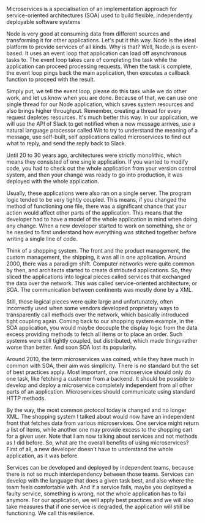 
Microservices is a specialisation of an implementation approach for service-oriented architectures (SOA) used to 
build flexible, independently deployable software systems <br/>

Node is very good at consuming data from different sources and transforming it for other applications. Let's put it this way. Node is the ideal platform to provide services of all kinds. Why is that? Well, Node.js is event-based. It uses an event loop that application can load off asynchronous tasks to. The event loop takes care of completing the task while the application can proceed processing requests. When the task is complete, the event loop pings back the main application, then executes a callback function to proceed with the result.
<br/>

Simply put, we tell the event loop, please do this task while we do other work, and let us know when you are done. Because of that, we can use one single thread for our Node application, which saves system resources and also brings higher throughput. Remember, creating a thread for every request depletes resources. It's much better this way. In our application, we will use the API of Slack to get notified when a new message arrives, use a natural language processor called Wit to try to understand the meaning of a message, use self-built, self applications called microservices to find out what to reply, and send the reply back to Slack.
<br/>

 Until 20 to 30 years ago, architectures were strictly monolithic, which means they consisted of one single application. If you wanted to modify code, you had to check out the whole application from your version control system, and then your change was ready to go into production, it was deployed with the whole application.
 <br/>
 
 Usually, these applications were also ran on a single server. The program logic tended to be very tightly coupled. This means, if you changed the method of functioning one file, there was a significant chance that your action would affect other parts of the application. This means that the developer had to have a model of the whole application in mind when doing any change. When a new developer started to work on something, she or he needed to first understand how everything was stitched together before writing a single line of code.
 <br/>
 
 Think of a shopping system. The front and the product management, the custom management, the shipping, it was all in one application. Around 2000, there was a paradigm shift. Computer networks were quite common by then, and architects started to create distributed applications. So, they sliced the applications into logical pieces called services that exchanged the data over the network. This was called service-oriented architecture, or SOA. The communication between continents was mostly done by a XML.
 <br/>
 
 Still, those logical pieces were quite large and unfortunately, often incorrectly used when some vendors developed proprietary ways to transparently call methods over the network, which basically introduced tight coupling again. Coming back to our shopping system example, in the SOA application, you would maybe decouple the display logic from the data excess providing methods to fetch all items or to place an order. Such systems were still tightly coupled, but distributed, which made things rather worse than better. And soon SOA lost its popularity.
 <br/>
 
 Around 2010, the term microservices was coined, while they have much in common with SOA, their aim was simplicity. There is no standard but the set of best practices apply. Most important, one microservice should only do one task, like fetching a customer from a backend. It should be possible to develop and deploy a microservice completely independent from all other parts of an application. Microservices should communicate using standard HTTP methods.
 <br/>
 
 By the way, the most common protocol today is changed and no longer XML. The shopping system I talked about would now have an independent front that fetches data from various microservices. One service might return a list of items, while another one may provide excess to the shopping cart for a given user. Note that I am now talking about services and not methods as I did before. So, what are the overall benefits of using microservices? First of all, a new developer doesn't have to understand the whole application, as it was before.
<br/>

Services can be developed and deployed by independent teams, because there is not so much interdependency between those teams. Services can develop with the language that does a given task best, and also where the team feels comfortable with. And if a service fails, maybe you deployed a faulty service, something is wrong, not the whole application has to fail anymore. For our application, we will apply best practices and we will also take measures that if one service is degraded, the application will still be functioning.
 We call this resilience.


